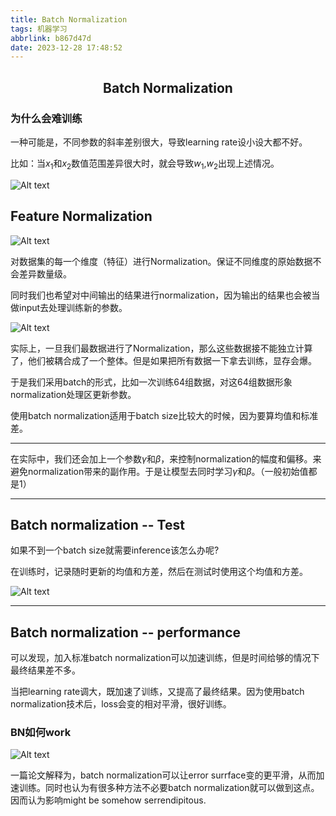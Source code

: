 ```yaml
---
title: Batch Normalization
tags: 机器学习
abbrlink: b867d47d
date: 2023-12-28 17:48:52
---
```

## <center> Batch Normalization </center>


### 为什么会难训练

一种可能是，不同参数的斜率差别很大，导致learning rate设小设大都不好。

比如：当$x_1$和$x_2$数值范围差异很大时，就会导致$w_1$,$w_2$出现上述情况。


![Alt text](BatchNormalizatin/image.png)


## Feature Normalization

![Alt text](BatchNormalizatin/image-1.png)

对数据集的每一个维度（特征）进行Normalization。保证不同维度的原始数据不会差异数量级。

同时我们也希望对中间输出的结果进行normalization，因为输出的结果也会被当做input去处理训练新的参数。

![Alt text](BatchNormalizatin/image-2.png)


实际上，一旦我们最数据进行了Normalization，那么这些数据接不能独立计算了，他们被耦合成了一个整体。但是如果把所有数据一下拿去训练，显存会爆。

于是我们采用batch的形式，比如一次训练64组数据，对这64组数据形象normalization处理区更新参数。


使用batch normalization适用于batch size比较大的时候，因为要算均值和标准差。

------

在实际中，我们还会加上一个参数$\gamma$和$\beta$，来控制normalization的幅度和偏移。来避免normalization带来的副作用。于是让模型去同时学习$\gamma$和$\beta$。（一般初始值都是1）


----

## Batch normalization -- Test

如果不到一个batch size就需要inference该怎么办呢?

在训练时，记录随时更新的均值和方差，然后在测试时使用这个均值和方差。

![Alt text](BatchNormalizatin/image-3.png)

----

## Batch normalization -- performance

可以发现，加入标准batch normalization可以加速训练，但是时间给够的情况下最终结果差不多。

当把learning rate调大，既加速了训练，又提高了最终结果。因为使用batch normalization技术后，loss会变的相对平滑，很好训练。

### BN如何work

![Alt text](BatchNormalizatin/image-4.png)

一篇论文解释为，batch normalization可以让error surrface变的更平滑，从而加速训练。同时也认为有很多种方法不必要batch normalization就可以做到这点。因而认为影响might be somehow serrendipitous.

